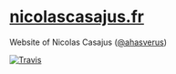 # [nicolascasajus.fr](https://nicolascasajus.fr)

Website of Nicolas Casajus ([\@ahasverus](https://github.com/ahasverus))

[![Travis](https://travis-ci.org/ahasverus/ahasverus.github.io.svg?branch=master)](https://travis-ci.org/ahasverus/ahasverus.github.io)
